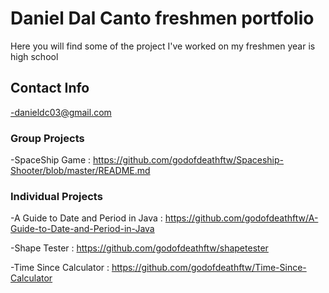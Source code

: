 # Daniel Dal Canto freshmen portfolio
Here you will find some of the project I've worked on my freshmen year is high school
## Contact Info
-danieldc03@gmail.com
### Group Projects
-SpaceShip Game : https://github.com/godofdeathftw/Spaceship-Shooter/blob/master/README.md

### Individual Projects
-A Guide to Date and Period in Java : https://github.com/godofdeathftw/A-Guide-to-Date-and-Period-in-Java

-Shape Tester : https://github.com/godofdeathftw/shapetester

-Time Since Calculator : https://github.com/godofdeathftw/Time-Since-Calculator

